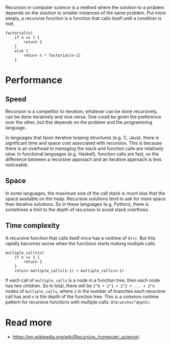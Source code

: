 Recursion in computer science is a method where the solution to a problem depends on the solution to smaller instances of the same problem. Put more simply, a recursive function is a function that calls itself until a condition is met.

```
factorial(n)
    if n == 1 {
        return 1
    }
    else {
        return n * factorial(n-1)
    }
```

# Performance

## Speed

Recursion is a competitor to iteration; whatever can be done recursively, can be done iteratively and vice versa. One could be given the preference over the other, but this depends on the problem and the programming language. 

In languages that favor iterative looping structures (e.g. C, Java), there is significant time and space cost associated with recursion. This is because there is an overhead to managing the stack and function calls are relatively slow. In functional languages (e.g. Haskell), function calls are fast, so the difference between a recursive approach and an iterative approach is less noticeable. 

## Space

In some languages, the maximum size of the call stack is much less that the space available on the heap. Recursive solutions tend to ask for more space than iterative solutions. So in these languages (e.g. Python), there is sometimes a limit to the depth of recursion to avoid stack overflows.

## Time complexity

A recursive function that calls itself once has a runtime of `O(n)`. But this rapidly becomes worse when the functions starts making multiple calls. 

```
multiple_calls(n)
    if n <= 1 {
        return 1
    }
    return multiple_calls(n-1) + multiple_calls(n-1)
```

If each call of `multiple_calls` is a node in a function tree, then each node has two children. So in total, there will be `2^0 + 2^1 + 2^2 + ... + 2^n` nodes of `multiple_calls`, where `2` is the number of branches each recursive call has and `n` is the depth of the function tree. This is a common runtime pattern for recursive functions with multiple calls: `O(branches^depth)`.

# Read more

* https://en.wikipedia.org/wiki/Recursion_(computer_science)
